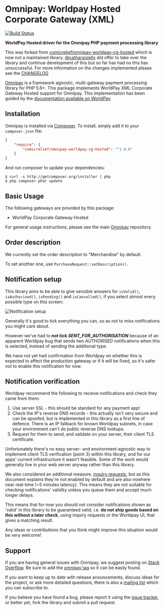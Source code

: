 # Omnipay: Worldpay Hosted Corporate Gateway (XML)

[![Build Status](https://travis-ci.org/catharsisjelly/omnipay-worldpay-cg-hosted.png?branch=master)](https://travis-ci.org/catharsisjelly/omnipay-worldpay-cg-hosted)

**WorldPay Hosted driver for the Omnipay PHP payment processing library**

This was forked from [comicrelief/omnipay-worldpay-cg-hosted](https://github.com/comicrelief/omnipay-worldpay-cg-hosted)
which is now not a maintained library. [@catharsisjelly](https://github.com/catharsisjelly) did offer to take over the
library and continue development of this but so far has had no this has unsuccessful. For more information on the
changes implemented please see the [CHANGELOG](./CHANGELOG.md)
 
[Omnipay](https://github.com/omnipay/omnipay) is a framework agnostic,
multi-gateway payment processing library for PHP 5.6+. This package implements WorldPay XML Corporate Gateway Hosted
support for Omnipay. This implementation has been guided by the [documentation available on WorldPay](http://support.worldpay.com/support/kb/gg/corporate-gateway-guide/content/home.htm) 

## Installation

Omnipay is installed via [Composer](http://getcomposer.org/). To install, simply
add it to your `composer.json` file:

```json
{
    "require": {
        "comicrelief/omnipay-worldpay-cg-hosted": "^1.0.0"
    }
}
```

And run composer to update your dependencies:

    $ curl -s http://getcomposer.org/installer | php
    $ php composer.phar update

## Basic Usage

The following gateways are provided by this package:

* WorldPay Corporate Gateway Hosted

For general usage instructions, please see the main
[Omnipay](https://github.com/omnipay/omnipay) repository.

## Order description

We currently set the order description to "Merchandise" by default.

To set another one, use `PurchaseRequest::setDescription()`.

## Notification setup

This library aims to be able to give sensible answers for `isValid()`, `isAuthorised()`, `isPending()` and `isCancelled()`, if you select almost every possible type on this screen:

![Notification setup](./docs/Notification%20setup.png "Notification setup")

Generally it's good to tick everything you can, so as not to miss notifications you might care about.

However we've had to **not tick _SENT_FOR_AUTHORISATION_** because of an apparent Worldpay bug that sends two _AUTHORISED_ notifications when this is selected, instead of sending the additional type.

We have not yet had confirmation from Worldpay on whether this is expected to affect the production gateway or if it will be fixed, so it's safer not to enable this notification for now.

## Notification verification

Worldpay recommend the following to receive notifications and check they came from them:

1. Use server SSL - this should be standard for any payment app!
2. Check the IP's reverse DNS records - this actually isn't very secure and can be spoofed, but is implemented in this library as a first line of defence. There is an IP fallback for known Worldpay subnets, in case your environment can't do public reverse DNS lookups.
3. Request for them to send, and validate on your server, their client TLS certificate.

Unfortunately there's no easy server- and environment-agnostic way to implement client TLS verification (point 3) within this library, and for our apps' current infrastructure it wasn't feasible. Some of the work would generally live in your web server anyway rather than this library.

We also considered an additional measure, [inquiry requests](http://support.worldpay.com/support/kb/gg/corporate-gateway-guide/content/manage/inquiryrequests.htm), but as this document explains they're not enabled by default and are also nowhere near real-time (~5 minutes latency). This means they are not suitable for checking notifications' validity unless you queue them and accept much longer delays.

This means that for now you should _not_ consider notifications shown as 'valid' in this library to be guaranteed valid, i.e. **do not ship goods based on this without a later check**, using inquiry requests or the Worldpay UI, that gives a matching result.

Any ideas or contributions that you think might improve this situation would be very welcome!

## Support

If you are having general issues with Omnipay, we suggest posting on
[Stack Overflow](https://stackoverflow.com/). Be sure to add the
[omnipay tag](https://stackoverflow.com/questions/tagged/omnipay) so it can be
easily found.

If you want to keep up to date with release anouncements, discuss ideas for the
project, or ask more detailed questions, there is also a
[mailing list](https://groups.google.com/forum/#!forum/omnipay) which you can
subscribe to.

If you believe you have found a bug, please report it using the
[issue tracker](https://github.com/comicrelief/omnipay-worldpay-cg-hosted/issues), or
better yet, fork the library and submit a pull request.

